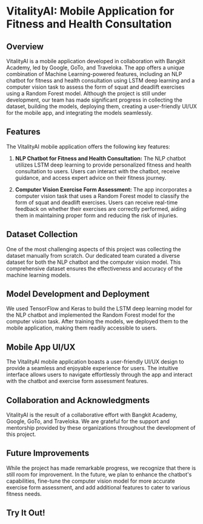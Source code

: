 # VitalityAI: Mobile Application for Fitness and Health Consultation

## Overview

VitalityAI is a mobile application developed in collaboration with Bangkit Academy, led by Google, GoTo, and Traveloka. The app offers a unique combination of Machine Learning-powered features, including an NLP chatbot for fitness and health consultation using LSTM deep learning and a computer vision task to assess the form of squat and deadlift exercises using a Random Forest model. Although the project is still under development, our team has made significant progress in collecting the dataset, building the models, deploying them, creating a user-friendly UI/UX for the mobile app, and integrating the models seamlessly.

## Features

The VitalityAI mobile application offers the following key features:

1. **NLP Chatbot for Fitness and Health Consultation:** The NLP chatbot utilizes LSTM deep learning to provide personalized fitness and health consultation to users. Users can interact with the chatbot, receive guidance, and access expert advice on their fitness journey.

2. **Computer Vision Exercise Form Assessment:** The app incorporates a computer vision task that uses a Random Forest model to classify the form of squat and deadlift exercises. Users can receive real-time feedback on whether their exercises are correctly performed, aiding them in maintaining proper form and reducing the risk of injuries.

## Dataset Collection

One of the most challenging aspects of this project was collecting the dataset manually from scratch. Our dedicated team curated a diverse dataset for both the NLP chatbot and the computer vision model. This comprehensive dataset ensures the effectiveness and accuracy of the machine learning models.

## Model Development and Deployment

We used TensorFlow and Keras to build the LSTM deep learning model for the NLP chatbot and implemented the Random Forest model for the computer vision task. After training the models, we deployed them to the mobile application, making them readily accessible to users.

## Mobile App UI/UX

The VitalityAI mobile application boasts a user-friendly UI/UX design to provide a seamless and enjoyable experience for users. The intuitive interface allows users to navigate effortlessly through the app and interact with the chatbot and exercise form assessment features.

## Collaboration and Acknowledgments

VitalityAI is the result of a collaborative effort with Bangkit Academy, Google, GoTo, and Traveloka. We are grateful for the support and mentorship provided by these organizations throughout the development of this project.

## Future Improvements

While the project has made remarkable progress, we recognize that there is still room for improvement. In the future, we plan to enhance the chatbot's capabilities, fine-tune the computer vision model for more accurate exercise form assessment, and add additional features to cater to various fitness needs.

## Try It Out!
